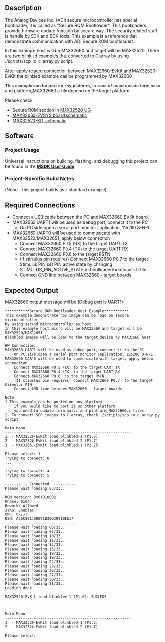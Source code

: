 ## Description

The Analog Devices Inc. (ADI) secure microcontroller has special bootloader, it is called as "Secure ROM Bootloader".
This bootloaders provide firmware update function by secure way. The security related staff is handle by SDK and SDK tools.
This example is a reference that demonstrate communication with ADI Secure ROM bootloaders.

In this example host will be MAX32660 and target will be MAX32520. 
There are two blinkled examples that converted to C array by using ./scripts/scp_to_c_array.py script.

After apply related connection between MAX32660-EvKit and MAX32520-EvKit the blinkled example can be programmed by MAX32660.

This example can be port on any platform, in case of need update terminal.c and platform_MAX32660.c file
depend on the target platform.

Please check:
- Secure ROM section in [MAX32520 UG](https://www.analog.com/media/en/technical-documentation/user-guides/max32520-users-guide.pdf)
- [MAX32660-EVSYS board schematic](https://www.analog.com/media/en/technical-documentation/data-sheets/MAX32660-EVSYS.pdf)
- [MAX32520-KIT schematic](https://www.analog.com/media/en/technical-documentation/data-sheets/MAX32520-KIT.pdf)


## Software

### Project Usage

Universal instructions on building, flashing, and debugging this project can be found in the **[MSDK User Guide](https://analog-devices-msdk.github.io/msdk/USERGUIDE/)**.

### Project-Specific Build Notes

(None - this project builds as a standard example)

## Required Connections

- Connect a USB cable between the PC and MAX32660 EVKit board.
- MAX32660 UART1 will be used as debug port, connect it to the PC
     - On PC side open a serial port monitor application, 115200 8-N-1
- MAX32660 UART0 will be used to communicate with MAX32520/MAX32651, apply below connection
     - Connect MAX32660 P0.5 (RX) to the target UART TX
     - Connect MAX32660 P0.4 (TX) to the target UART RX
     - Connect MAX32660 P0.6  to the target RSTN
     - (If stimulus pin requires) Connect MAX32660 P0.7  to the target Stimulus PIN
	 set PIN active state by changing STIMULUS_PIN_ACTIVE_STATE in bootloader/bootloader.h file
	 - Connect GND line between MAX32660 - target boards
	
 
## Expected Output

MAX32660 output message will be (Debug port is UART1):

```
***********Secure ROM Bootloader Host Example***********
This example demonstrate how image can be load on secure microcontroller
by using second microcontroller as host
In this example host micro will be MAX32660 and target will be MAX32520/MAX32651
Blinkled images will be load to the target device by MAX32660 host

HW Connection:
MAX32660 UART1 will be used as debug port, connect it to the PC
    On PC side open a serial port monitor application, 115200 8-N-1
MAX32660 UART0 will be used to communicate with target, apply below connection
    Connect MAX32660 P0.5 (RX) to the target UART TX
    Connect MAX32660 P0.4 (TX) to the target UART RX
    Connect MAX32660 P0.6  to the target RSTN
    (If stimulus pin requires) Connect MAX32660 P0.7  to the target Stimulus PIN
    Connect GND line between MAX32660 - target boards

Note:
1-This example can be ported on any platform
    If you would like to port it on other platform
    you need to update terminal.c and platform_MAX32660.c files
2- To convert SCP images to C array, check ./scripts/scp_to_c_array.py script

Main Menu
---------------------------------------------------------
1  - MAX32520-EvKit load blinkled-1 (P1.6)
2  - MAX32520-EvKit load blinkled-2 (P1.7)
3  - MAX32651-EvKit load blinkled-1 (P2.25)

Please select: 1
Trying to connect: 0
...
...
Trying to connect: 4
Trying to connect: 5

---------- Connected  ----------
Please wait loading 03/33...
--------------------------------
ROM Version: 0x01010002
Phase: 0x04
Rework: Allowed
JTAG: Enabled
CRK: Exist
USN: A26C891108091B30030918EE17
--------------------------------
Please wait loading 06/33...
Please wait loading 07/33...
Please wait loading 10/33...
Please wait loading 11/33...
Please wait loading 14/33...
Please wait loading 15/33...
Please wait loading 18/33...
Please wait loading 19/33...
Please wait loading 22/33...
Please wait loading 23/33...
Please wait loading 26/33...
Please wait loading 27/33...
Please wait loading 30/33...
Please wait loading 31/33...
Loading done.

MAX32520-EvKit load blinkled-1 (P1.6): SUCCESS



Main Menu
---------------------------------------------------------
1  - MAX32520-EvKit load blinkled-1 (P1.6)
2  - MAX32520-EvKit load blinkled-2 (P1.7)

Please select:

```

